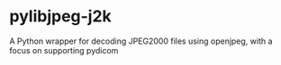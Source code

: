 # pylibjpeg-j2k
A Python wrapper for decoding JPEG2000 files using openjpeg, with a focus on supporting pydicom

